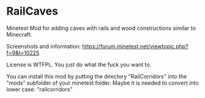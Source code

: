 RailCaves
=========

Minetest Mod for adding caves with rails and wood constructions similar to Minecraft.

Screenshots and information:
https://forum.minetest.net/viewtopic.php?f=9&t=10225

License is WTFPL. You just do what the fuck you want to.

You can install this mod by putting the directory "RailCorridors" into the "mods" subfolder of your minetest folder.
Maybe it is needed to convert into lower case: "railcorridors"
